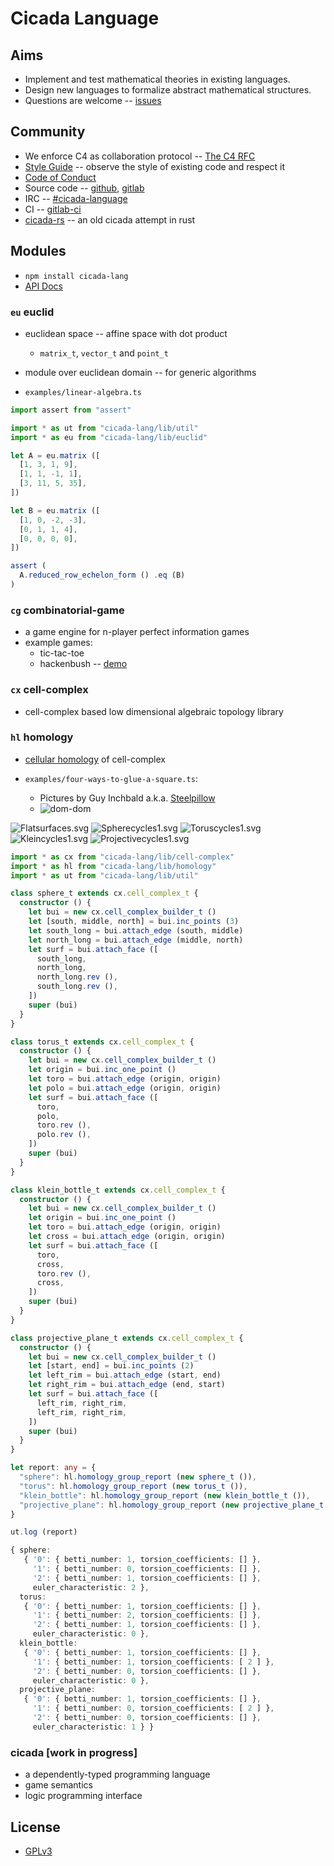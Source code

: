 # Cicada Language

## Aims

- Implement and test mathematical theories in existing languages.
- Design new languages to formalize abstract mathematical structures.
- Questions are welcome -- [issues](https://github.com/xieyuheng/cicada/issues)

## Community

- We enforce C4 as collaboration protocol -- [The C4 RFC](https://rfc.zeromq.org/spec:42/C4)
- [Style Guide](STYLE-GUIDE.md) -- observe the style of existing code and respect it
- [Code of Conduct](CODE-OF-CONDUCT.md)
- Source code -- [github](https://github.com/xieyuheng/cicada), [gitlab](https://gitlab.com/xieyuheng/cicada/)
- IRC -- [#cicada-language](https://kiwiirc.com/nextclient/irc.freenode.net/#cicada-language)
- CI -- [gitlab-ci](https://gitlab.com/xieyuheng/cicada/pipelines)
- [cicada-rs](http://github.com/xieyuheng/cicada-rs) -- an old cicada attempt in rust

## Modules

- `npm install cicada-lang`
- [API Docs](https://api.cicada-lang.now.sh)

### `eu` euclid

- euclidean space -- affine space with dot product
  - `matrix_t`, `vector_t` and `point_t`

- module over euclidean domain -- for generic algorithms

- `examples/linear-algebra.ts`

``` typescript
import assert from "assert"

import * as ut from "cicada-lang/lib/util"
import * as eu from "cicada-lang/lib/euclid"

let A = eu.matrix ([
  [1, 3, 1, 9],
  [1, 1, -1, 1],
  [3, 11, 5, 35],
])

let B = eu.matrix ([
  [1, 0, -2, -3],
  [0, 1, 1, 4],
  [0, 0, 0, 0],
])

assert (
  A.reduced_row_echelon_form () .eq (B)
)
```

### `cg` combinatorial-game

- a game engine for n-player perfect information games
- example games:
  - tic-tac-toe
  - hackenbush -- [demo](http://hackenbush.combinatorial-game.surge.sh/)

### `cx` cell-complex

- cell-complex based low dimensional algebraic topology library

### `hl` homology

- [cellular homology](https://en.wikipedia.org/wiki/Cellular_homology) of cell-complex

- `examples/four-ways-to-glue-a-square.ts`:
  - Pictures by Guy Inchbald a.k.a. [Steelpillow](https://commons.wikimedia.org/wiki/User:Steelpillow)
  - ![dom-dom](./dom-dom.gif)

![Flatsurfaces.svg](https://github.com/xieyuheng/image-link/blob/master/homology/Flatsurfaces.svg)
![Spherecycles1.svg](https://github.com/xieyuheng/image-link/blob/master/homology/Spherecycles1.svg)
![Toruscycles1.svg](https://github.com/xieyuheng/image-link/blob/master/homology/Toruscycles1.svg)
![Kleincycles1.svg](https://github.com/xieyuheng/image-link/blob/master/homology/Kleincycles1.svg)
![Projectivecycles1.svg](https://github.com/xieyuheng/image-link/blob/master/homology/Projectivecycles1.svg)

``` typescript
import * as cx from "cicada-lang/lib/cell-complex"
import * as hl from "cicada-lang/lib/homology"
import * as ut from "cicada-lang/lib/util"

class sphere_t extends cx.cell_complex_t {
  constructor () {
    let bui = new cx.cell_complex_builder_t ()
    let [south, middle, north] = bui.inc_points (3)
    let south_long = bui.attach_edge (south, middle)
    let north_long = bui.attach_edge (middle, north)
    let surf = bui.attach_face ([
      south_long,
      north_long,
      north_long.rev (),
      south_long.rev (),
    ])
    super (bui)
  }
}

class torus_t extends cx.cell_complex_t {
  constructor () {
    let bui = new cx.cell_complex_builder_t ()
    let origin = bui.inc_one_point ()
    let toro = bui.attach_edge (origin, origin)
    let polo = bui.attach_edge (origin, origin)
    let surf = bui.attach_face ([
      toro,
      polo,
      toro.rev (),
      polo.rev (),
    ])
    super (bui)
  }
}

class klein_bottle_t extends cx.cell_complex_t {
  constructor () {
    let bui = new cx.cell_complex_builder_t ()
    let origin = bui.inc_one_point ()
    let toro = bui.attach_edge (origin, origin)
    let cross = bui.attach_edge (origin, origin)
    let surf = bui.attach_face ([
      toro,
      cross,
      toro.rev (),
      cross,
    ])
    super (bui)
  }
}

class projective_plane_t extends cx.cell_complex_t {
  constructor () {
    let bui = new cx.cell_complex_builder_t ()
    let [start, end] = bui.inc_points (2)
    let left_rim = bui.attach_edge (start, end)
    let right_rim = bui.attach_edge (end, start)
    let surf = bui.attach_face ([
      left_rim, right_rim,
      left_rim, right_rim,
    ])
    super (bui)
  }
}

let report: any = {
  "sphere": hl.homology_group_report (new sphere_t ()),
  "torus": hl.homology_group_report (new torus_t ()),
  "klein_bottle": hl.homology_group_report (new klein_bottle_t ()),
  "projective_plane": hl.homology_group_report (new projective_plane_t ()),
}

ut.log (report)

{ sphere:
   { '0': { betti_number: 1, torsion_coefficients: [] },
     '1': { betti_number: 0, torsion_coefficients: [] },
     '2': { betti_number: 1, torsion_coefficients: [] },
     euler_characteristic: 2 },
  torus:
   { '0': { betti_number: 1, torsion_coefficients: [] },
     '1': { betti_number: 2, torsion_coefficients: [] },
     '2': { betti_number: 1, torsion_coefficients: [] },
     euler_characteristic: 0 },
  klein_bottle:
   { '0': { betti_number: 1, torsion_coefficients: [] },
     '1': { betti_number: 1, torsion_coefficients: [ 2 ] },
     '2': { betti_number: 0, torsion_coefficients: [] },
     euler_characteristic: 0 },
  projective_plane:
   { '0': { betti_number: 1, torsion_coefficients: [] },
     '1': { betti_number: 0, torsion_coefficients: [ 2 ] },
     '2': { betti_number: 0, torsion_coefficients: [] },
     euler_characteristic: 1 } }
```

### cicada [work in progress]

- a dependently-typed programming language
- game semantics
- logic programming interface

## License

- [GPLv3](LICENSE)

